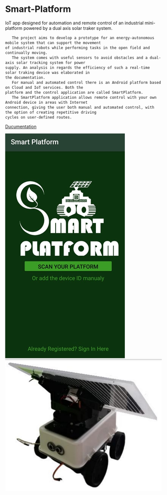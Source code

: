 # Smart-Platform

IoT app designed for automation and remote control of an industrial mini-platform powered by a dual axis solar traker system.

       The project aims to develop a prototype for an energy-autonomous mobile system that can support the movement 
    of industrial robots while performing tasks in the open field and continually moving. 
       The system comes with useful sensors to avoid obstacles and a dual-axis solar tracking system for power
    supply. An analysis in regards the efficiency of such a real-time solar traking device was elaborated in 
    the documentation.
       For manual and automated control there is an Android platform based on Cloud and IoT services. Both the 
    platform and the control application are called SmartPlatform. 
       The SmartPlatform application allows remote control with your own Android device in areas with Internet 
    connection, giving the user both manual and automated control, with the option of creating repetitive driving 
    cycles on user-defined routes.

[Ducumentation](https://github.com/RaduPelin/Smart-Platform/blob/master/Documentation.pdf)


![App](https://github.com/RaduPelin/Smart-Platform/blob/master/App.jpg)
![Platform](https://github.com/RaduPelin/Smart-Platform/blob/master/platform.jpg)
